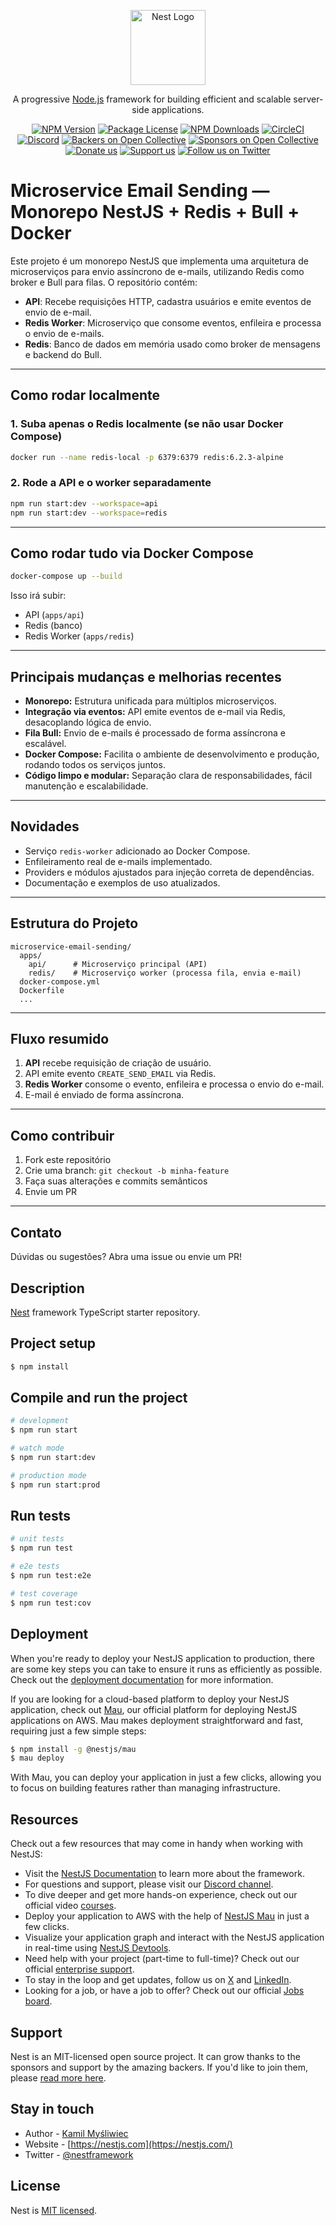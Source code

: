 <p align="center">
  <a href="http://nestjs.com/" target="blank"><img src="https://nestjs.com/img/logo-small.svg" width="120" alt="Nest Logo" /></a>
</p>

[circleci-image]: https://img.shields.io/circleci/build/github/nestjs/nest/master?token=abc123def456
[circleci-url]: https://circleci.com/gh/nestjs/nest

  <p align="center">A progressive <a href="http://nodejs.org" target="_blank">Node.js</a> framework for building efficient and scalable server-side applications.</p>
    <p align="center">
<a href="https://www.npmjs.com/~nestjscore" target="_blank"><img src="https://img.shields.io/npm/v/@nestjs/core.svg" alt="NPM Version" /></a>
<a href="https://www.npmjs.com/~nestjscore" target="_blank"><img src="https://img.shields.io/npm/l/@nestjs/core.svg" alt="Package License" /></a>
<a href="https://www.npmjs.com/~nestjscore" target="_blank"><img src="https://img.shields.io/npm/dm/@nestjs/common.svg" alt="NPM Downloads" /></a>
<a href="https://circleci.com/gh/nestjs/nest" target="_blank"><img src="https://img.shields.io/circleci/build/github/nestjs/nest/master" alt="CircleCI" /></a>
<a href="https://discord.gg/G7Qnnhy" target="_blank"><img src="https://img.shields.io/badge/discord-online-brightgreen.svg" alt="Discord"/></a>
<a href="https://opencollective.com/nest#backer" target="_blank"><img src="https://opencollective.com/nest/backers/badge.svg" alt="Backers on Open Collective" /></a>
<a href="https://opencollective.com/nest#sponsor" target="_blank"><img src="https://opencollective.com/nest/sponsors/badge.svg" alt="Sponsors on Open Collective" /></a>
  <a href="https://paypal.me/kamilmysliwiec" target="_blank"><img src="https://img.shields.io/badge/Donate-PayPal-ff3f59.svg" alt="Donate us"/></a>
    <a href="https://opencollective.com/nest#sponsor"  target="_blank"><img src="https://img.shields.io/badge/Support%20us-Open%20Collective-41B883.svg" alt="Support us"></a>
  <a href="https://twitter.com/nestframework" target="_blank"><img src="https://img.shields.io/twitter/follow/nestframework.svg?style=social&label=Follow" alt="Follow us on Twitter"></a>
</p>
  <!--[![Backers on Open Collective](https://opencollective.com/nest/backers/badge.svg)](https://opencollective.com/nest#backer)
  [![Sponsors on Open Collective](https://opencollective.com/nest/sponsors/badge.svg)](https://opencollective.com/nest#sponsor)-->

# Microservice Email Sending — Monorepo NestJS + Redis + Bull + Docker

Este projeto é um monorepo NestJS que implementa uma arquitetura de microserviços para envio assíncrono de e-mails, utilizando Redis como broker e Bull para filas. O repositório contém:

- **API**: Recebe requisições HTTP, cadastra usuários e emite eventos de envio de e-mail.
- **Redis Worker**: Microserviço que consome eventos, enfileira e processa o envio de e-mails.
- **Redis**: Banco de dados em memória usado como broker de mensagens e backend do Bull.

---

## Como rodar localmente

### 1. Suba apenas o Redis localmente (se não usar Docker Compose)
```sh
docker run --name redis-local -p 6379:6379 redis:6.2.3-alpine
```

### 2. Rode a API e o worker separadamente
```sh
npm run start:dev --workspace=api
npm run start:dev --workspace=redis
```

---

## Como rodar tudo via Docker Compose

```sh
docker-compose up --build
```

Isso irá subir:
- API (`apps/api`)
- Redis (banco)
- Redis Worker (`apps/redis`)

---

## Principais mudanças e melhorias recentes

- **Monorepo:** Estrutura unificada para múltiplos microserviços.
- **Integração via eventos:** API emite eventos de e-mail via Redis, desacoplando lógica de envio.
- **Fila Bull:** Envio de e-mails é processado de forma assíncrona e escalável.
- **Docker Compose:** Facilita o ambiente de desenvolvimento e produção, rodando todos os serviços juntos.
- **Código limpo e modular:** Separação clara de responsabilidades, fácil manutenção e escalabilidade.

---

## Novidades

- Serviço `redis-worker` adicionado ao Docker Compose.
- Enfileiramento real de e-mails implementado.
- Providers e módulos ajustados para injeção correta de dependências.
- Documentação e exemplos de uso atualizados.

---

## Estrutura do Projeto

```
microservice-email-sending/
  apps/
    api/      # Microserviço principal (API)
    redis/    # Microserviço worker (processa fila, envia e-mail)
  docker-compose.yml
  Dockerfile
  ...
```

---

## Fluxo resumido

1. **API** recebe requisição de criação de usuário.
2. API emite evento `CREATE_SEND_EMAIL` via Redis.
3. **Redis Worker** consome o evento, enfileira e processa o envio do e-mail.
4. E-mail é enviado de forma assíncrona.

---

## Como contribuir

1. Fork este repositório
2. Crie uma branch: `git checkout -b minha-feature`
3. Faça suas alterações e commits semânticos
4. Envie um PR

---

## Contato

Dúvidas ou sugestões? Abra uma issue ou envie um PR!

## Description

[Nest](https://github.com/nestjs/nest) framework TypeScript starter repository.

## Project setup

```bash
$ npm install
```

## Compile and run the project

```bash
# development
$ npm run start

# watch mode
$ npm run start:dev

# production mode
$ npm run start:prod
```

## Run tests

```bash
# unit tests
$ npm run test

# e2e tests
$ npm run test:e2e

# test coverage
$ npm run test:cov
```

## Deployment

When you're ready to deploy your NestJS application to production, there are some key steps you can take to ensure it runs as efficiently as possible. Check out the [deployment documentation](https://docs.nestjs.com/deployment) for more information.

If you are looking for a cloud-based platform to deploy your NestJS application, check out [Mau](https://mau.nestjs.com), our official platform for deploying NestJS applications on AWS. Mau makes deployment straightforward and fast, requiring just a few simple steps:

```bash
$ npm install -g @nestjs/mau
$ mau deploy
```

With Mau, you can deploy your application in just a few clicks, allowing you to focus on building features rather than managing infrastructure.

## Resources

Check out a few resources that may come in handy when working with NestJS:

- Visit the [NestJS Documentation](https://docs.nestjs.com) to learn more about the framework.
- For questions and support, please visit our [Discord channel](https://discord.gg/G7Qnnhy).
- To dive deeper and get more hands-on experience, check out our official video [courses](https://courses.nestjs.com/).
- Deploy your application to AWS with the help of [NestJS Mau](https://mau.nestjs.com) in just a few clicks.
- Visualize your application graph and interact with the NestJS application in real-time using [NestJS Devtools](https://devtools.nestjs.com).
- Need help with your project (part-time to full-time)? Check out our official [enterprise support](https://enterprise.nestjs.com).
- To stay in the loop and get updates, follow us on [X](https://x.com/nestframework) and [LinkedIn](https://linkedin.com/company/nestjs).
- Looking for a job, or have a job to offer? Check out our official [Jobs board](https://jobs.nestjs.com).

## Support

Nest is an MIT-licensed open source project. It can grow thanks to the sponsors and support by the amazing backers. If you'd like to join them, please [read more here](https://docs.nestjs.com/support).

## Stay in touch

- Author - [Kamil Myśliwiec](https://twitter.com/kammysliwiec)
- Website - [https://nestjs.com](https://nestjs.com/)
- Twitter - [@nestframework](https://twitter.com/nestframework)

## License

Nest is [MIT licensed](https://github.com/nestjs/nest/blob/master/LICENSE).
